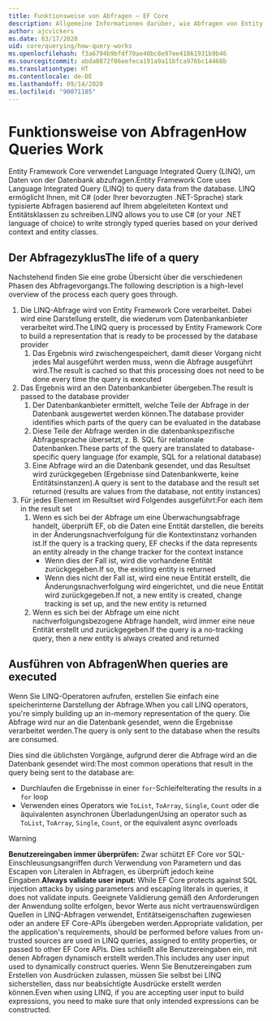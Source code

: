 ```yaml
---
title: Funktionsweise von Abfragen – EF Core
description: Allgemeine Informationen darüber, wie Abfragen von Entity Framework Core intern kompiliert und ausgeführt werden
author: ajcvickers
ms.date: 03/17/2020
uid: core/querying/how-query-works
ms.openlocfilehash: f3a6794b9bfdf70ae40bc8e97ee41861931b9b46
ms.sourcegitcommit: abda0872f86eefeca191a9a11bfca976bc14468b
ms.translationtype: HT
ms.contentlocale: de-DE
ms.lasthandoff: 09/14/2020
ms.locfileid: "90071185"
---
```

# <a name="how-queries-work"></a><span data-ttu-id="94079-103">Funktionsweise von Abfragen</span><span class="sxs-lookup"><span data-stu-id="94079-103">How Queries Work</span></span>

<span data-ttu-id="94079-104">Entity Framework Core verwendet Language Integrated Query (LINQ), um Daten von der Datenbank abzufragen.</span><span class="sxs-lookup"><span data-stu-id="94079-104">Entity Framework Core uses Language Integrated Query (LINQ) to query data from the database.</span></span> <span data-ttu-id="94079-105">LINQ ermöglicht Ihnen, mit C# (oder Ihrer bevorzugten .NET-Sprache) stark typisierte Abfragen basierend auf Ihrem abgeleiteten Kontext und Entitätsklassen zu schreiben.</span><span class="sxs-lookup"><span data-stu-id="94079-105">LINQ allows you to use C# (or your .NET language of choice) to write strongly typed queries based on your derived context and entity classes.</span></span>

## <a name="the-life-of-a-query"></a><span data-ttu-id="94079-106">Der Abfragezyklus</span><span class="sxs-lookup"><span data-stu-id="94079-106">The life of a query</span></span>

<span data-ttu-id="94079-107">Nachstehend finden Sie eine grobe Übersicht über die verschiedenen Phasen des Abfragevorgangs.</span><span class="sxs-lookup"><span data-stu-id="94079-107">The following description is a high-level overview of the process each query goes through.</span></span>

1. <span data-ttu-id="94079-108">Die LINQ-Abfrage wird von Entity Framework Core verarbeitet. Dabei wird eine Darstellung erstellt, die wiederum vom Datenbankanbieter verarbeitet wird.</span><span class="sxs-lookup"><span data-stu-id="94079-108">The LINQ query is processed by Entity Framework Core to build a representation that is ready to be processed by the database provider</span></span>
   1. <span data-ttu-id="94079-109">Das Ergebnis wird zwischengespeichert, damit dieser Vorgang nicht jedes Mal ausgeführt werden muss, wenn die Abfrage ausgeführt wird.</span><span class="sxs-lookup"><span data-stu-id="94079-109">The result is cached so that this processing does not need to be done every time the query is executed</span></span>
2. <span data-ttu-id="94079-110">Das Ergebnis wird an den Datenbankanbieter übergeben.</span><span class="sxs-lookup"><span data-stu-id="94079-110">The result is passed to the database provider</span></span>
   1. <span data-ttu-id="94079-111">Der Datenbankanbieter ermittelt, welche Teile der Abfrage in der Datenbank ausgewertet werden können.</span><span class="sxs-lookup"><span data-stu-id="94079-111">The database provider identifies which parts of the query can be evaluated in the database</span></span>
   2. <span data-ttu-id="94079-112">Diese Teile der Abfrage werden in die datenbankspezifische Abfragesprache übersetzt, z. B. SQL für relationale Datenbanken.</span><span class="sxs-lookup"><span data-stu-id="94079-112">These parts of the query are translated to database-specific query language (for example, SQL for a relational database)</span></span>
   3. <span data-ttu-id="94079-113">Eine Abfrage wird an die Datenbank gesendet, und das Resultset wird zurückgegeben (Ergebnisse sind Datenbankwerte, keine Entitätsinstanzen).</span><span class="sxs-lookup"><span data-stu-id="94079-113">A query is sent to the database and the result set returned (results are values from the database, not entity instances)</span></span>
3. <span data-ttu-id="94079-114">Für jedes Element im Resultset wird Folgendes ausgeführt:</span><span class="sxs-lookup"><span data-stu-id="94079-114">For each item in the result set</span></span>
   1. <span data-ttu-id="94079-115">Wenn es sich bei der Abfrage um eine Überwachungsabfrage handelt, überprüft EF, ob die Daten eine Entität darstellen, die bereits in der Änderungsnachverfolgung für die Kontextinstanz vorhanden ist.</span><span class="sxs-lookup"><span data-stu-id="94079-115">If the query is a tracking query, EF checks if the data represents an entity already in the change tracker for the context instance</span></span>
      * <span data-ttu-id="94079-116">Wenn dies der Fall ist, wird die vorhandene Entität zurückgegeben.</span><span class="sxs-lookup"><span data-stu-id="94079-116">If so, the existing entity is returned</span></span>
      * <span data-ttu-id="94079-117">Wenn dies nicht der Fall ist, wird eine neue Entität erstellt, die Änderungsnachverfolgung wird eingerichtet, und die neue Entität wird zurückgegeben.</span><span class="sxs-lookup"><span data-stu-id="94079-117">If not, a new entity is created, change tracking is set up, and the new entity is returned</span></span>
   2. <span data-ttu-id="94079-118">Wenn es sich bei der Abfrage um eine nicht nachverfolgungsbezogene Abfrage handelt, wird immer eine neue Entität erstellt und zurückgegeben.</span><span class="sxs-lookup"><span data-stu-id="94079-118">If the query is a no-tracking query, then a new entity is always created and returned</span></span>

## <a name="when-queries-are-executed"></a><span data-ttu-id="94079-119">Ausführen von Abfragen</span><span class="sxs-lookup"><span data-stu-id="94079-119">When queries are executed</span></span>

<span data-ttu-id="94079-120">Wenn Sie LINQ-Operatoren aufrufen, erstellen Sie einfach eine speicherinterne Darstellung der Abfrage.</span><span class="sxs-lookup"><span data-stu-id="94079-120">When you call LINQ operators, you're simply building up an in-memory representation of the query.</span></span> <span data-ttu-id="94079-121">Die Abfrage wird nur an die Datenbank gesendet, wenn die Ergebnisse verarbeitet werden.</span><span class="sxs-lookup"><span data-stu-id="94079-121">The query is only sent to the database when the results are consumed.</span></span>

<span data-ttu-id="94079-122">Dies sind die üblichsten Vorgänge, aufgrund derer die Abfrage wird an die Datenbank gesendet wird:</span><span class="sxs-lookup"><span data-stu-id="94079-122">The most common operations that result in the query being sent to the database are:</span></span>

* <span data-ttu-id="94079-123">Durchlaufen die Ergebnisse in einer `for`-Schleife</span><span class="sxs-lookup"><span data-stu-id="94079-123">Iterating the results in a `for` loop</span></span>
* <span data-ttu-id="94079-124">Verwenden eines Operators wie `ToList`, `ToArray`, `Single`, `Count` oder die äquivalenten asynchronen Überladungen</span><span class="sxs-lookup"><span data-stu-id="94079-124">Using an operator such as `ToList`, `ToArray`, `Single`, `Count`, or the equivalent async overloads</span></span>

> [!WARNING]  
> <span data-ttu-id="94079-125">**Benutzereingaben immer überprüfen:** Zwar schützt EF Core vor SQL-Einschleusungsangriffen durch Verwendung von Parametern und das Escapen von Literalen in Abfragen, es überprüft jedoch keine Eingaben.</span><span class="sxs-lookup"><span data-stu-id="94079-125">**Always validate user input:** While EF Core protects against SQL injection attacks by using parameters and escaping literals in queries, it does not validate inputs.</span></span> <span data-ttu-id="94079-126">Geeignete Validierung gemäß den Anforderungen der Anwendung sollte erfolgen, bevor Werte aus nicht vertrauenswürdigen Quellen in LINQ-Abfragen verwendet, Entitätseigenschaften zugewiesen oder an andere EF Core-APIs übergeben werden.</span><span class="sxs-lookup"><span data-stu-id="94079-126">Appropriate validation, per the application's requirements, should be performed before values from un-trusted sources are used in LINQ queries, assigned to entity properties, or passed to other EF Core APIs.</span></span> <span data-ttu-id="94079-127">Dies schließt alle Benutzereingaben ein, mit denen Abfragen dynamisch erstellt werden.</span><span class="sxs-lookup"><span data-stu-id="94079-127">This includes any user input used to dynamically construct queries.</span></span> <span data-ttu-id="94079-128">Wenn Sie Benutzereingaben zum Erstellen von Ausdrücken zulassen, müssen Sie selbst bei LINQ sicherstellen, dass nur beabsichtigte Ausdrücke erstellt werden können.</span><span class="sxs-lookup"><span data-stu-id="94079-128">Even when using LINQ, if you are accepting user input to build expressions, you need to make sure that only intended expressions can be constructed.</span></span>
